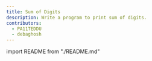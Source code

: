 ```yaml
---
title: Sum of Digits
description: Write a program to print sum of digits.
contributors:
  - PA11TEDDU
  - debaghosh
---
```


import README from "./README.md"

<README />
